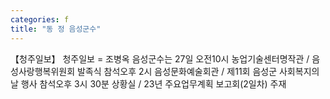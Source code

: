 ```yaml
---
categories: f
title: "동 정 음성군수"
---
```

【청주일보】 청주일보 = 조병옥 음성군수는 27일 오전10시 농업기술센터명작관 / 음성사랑행복위원회 발족식 참석오후 2시 음성문화예술회관 / 제11회 음성군 사회복지의 날 행사 참석오후 3시 30분 상황실 / 23년 주요업무계획 보고회(2일차) 주재